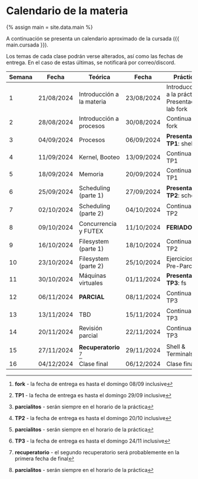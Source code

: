 # Calendario de la materia

{% assign main = site.data.main %}

A continuación se presenta un calendario aproximado de la cursada
({{ main.cursada }}).

Los temas de cada clase podrán verse alterados, así como las fechas de entrega.
En el caso de estas últimas, se notificará por correo/discord.

| Semana | Fecha      | Teórica                                            | Fecha      | Práctica                                          | Eventos                                                   |
|--------|------------|----------------------------------------------------|------------|---------------------------------------------------|-----------------------------------------------------------|
| 1      | 21/08/2024 | Introducción a la materia                          | 23/08/2024 | Introducción a la práctica, Presentación lab fork |                                                           |
| 2      | 28/08/2024 | Introducción a procesos                            | 30/08/2024 | Continuar lab fork                                |                                                           |
| 3      | 04/09/2024 | Procesos                                           | 06/09/2024 | **Presentación TP1**: shell                       | Entrega **fork** [^fork]                                  |
| 4      | 11/09/2024 | Kernel, Booteo                                     | 13/09/2024 | Continuar TP1                                     |                                                           |
| 5      | 18/09/2024 | Memoria                                            | 20/09/2024 | Continuar TP1                                     |                                                           |
| 6      | 25/09/2024 | Scheduling (parte 1)                               | 27/09/2024 | **Presentación TP2**: sched                       | Entrega **TP1** [^shell]                                  |
| 7      | 02/10/2024 | Scheduling (parte 2)                               | 04/10/2024 | Continuar TP2                                     | **Parcialito TP1** [^parcialito]                          |
| 8      | 09/10/2024 | Concurrencia y FUTEX                               | 11/10/2024 | **FERIADO**                                       |                                                           |
| 9      | 16/10/2024 | Filesystem (parte 1)                               | 18/10/2024 | Continuar TP2                                     | Entrega **TP2** [^sched]                                  |
| 10     | 23/10/2024 | Filesystem (parte 2)                               | 25/10/2024 | Ejercicios Pre-Parcial                            |                                                           |
| 11     | 30/10/2024 | Máquinas virtuales                                 | 01/11/2024 | **Presentación TP3**: fs                          |                                                           |
| 12     | 06/11/2024 | **PARCIAL**                                        | 08/11/2024 | Continuar TP3                                     | **Parcialito TP2** [^parcialito]                          |
| 13     | 13/11/2024 | TBD                                                | 15/11/2024 | Continuar TP3                                     |                                                           |
| 14     | 20/11/2024 | Revisión parcial                                   | 22/11/2024 | Continuar TP3                                     | Entrega **TP3** [^fs]                                     |
| 15     | 27/11/2024 | **Recuperatorio** [^recu]                          | 29/11/2024 | Shell & Terminals                                 | **Parcialito TP3** [^parcialito]                          |
| 16     | 04/12/2024 | Clase final                                        | 06/12/2024 | Clase final                                       |                                                           |

[^fork]: **fork** - la fecha de entrega es hasta el domingo 08/09 inclusive
[^shell]: **TP1** - la fecha de entrega es hasta el domingo 29/09 inclusive
[^sched]: **TP2** - la fecha de entrega es hasta el domingo 20/10 inclusive
[^fs]: **TP3** - la fecha de entrega es hasta el domingo 24/11 inclusive
[^parcialito]: **parcialitos** - serán siempre en el horario de la práctica
[^recu]: **recuperatorio** - el segundo recuperatorio será probablemente en la primera fecha de final
